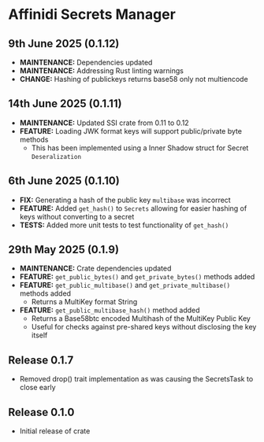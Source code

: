 # Affinidi Secrets Manager

## 9th June 2025 (0.1.12)

* **MAINTENANCE:** Dependencies updated
* **MAINTENANCE:** Addressing Rust linting warnings
* **CHANGE:** Hashing of publickeys returns base58 only not multiencode

## 14th June 2025 (0.1.11)

* **MAINTENANCE:** Updated SSI crate from 0.11 to 0.12
* **FEATURE:** Loading JWK format keys will support public/private byte methods
  * This has been implemented using a Inner Shadow struct for Secret `Deseralization`

## 6th June 2025 (0.1.10)

* **FIX:** Generating a hash of the public key `multibase` was incorrect
* **FEATURE:** Added `get_hash()` to `Secrets` allowing for easier hashing of keys
without converting to a secret
* **TESTS:** Added more unit tests to test functionality of `get_hash()`

## 29th May 2025 (0.1.9)

* **MAINTENANCE:** Crate dependencies updated
* **FEATURE:** `get_public_bytes()` and `get_private_bytes()` methods added
* **FEATURE:** `get_public_multibase()` and `get_private_multibase()` methods added
  * Returns a MultiKey format String
* **FEATURE:** `get_public_multibase_hash()` method added
  * Returns a Base58btc encoded Multihash of the MultiKey Public Key
  * Useful for checks against pre-shared keys without disclosing the key itself

## Release 0.1.7

* Removed drop() trait implementation as was causing the SecretsTask to close early

## Release 0.1.0

* Initial release of crate
